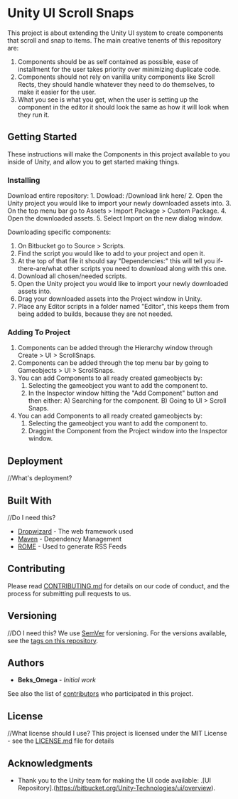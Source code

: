 # Unity UI Scroll Snaps

This project is about extending the Unity UI system to create components that scroll and snap to items. The main creative tenents of this repository are: 
1. Components should be as self contained as possible, ease of installment for the user takes priority over minimizing duplicate code.
2. Components should not rely on vanilla unity components like Scroll Rects, they should handle whatever they need to do themselves, to make it easier for the user.
3. What you see is what you get, when the user is setting up the component in the editor it should look the same as how it will look when they run it.

## Getting Started

These instructions will make the Components in this project available to you inside of Unity, and allow you to get started making things.

### Installing

Download entire repository:
	1. Dowload: /Download link here/
	2. Open the Unity project you would like to import your newly downloaded assets into.
	3. On the top menu bar go to Assets > Import Package > Custom Package.
	4. Open the downloaded assets.
	5. Select Import on the new dialog window.

Downloading specific components:
1. On Bitbucket go to Source > Scripts.
2. Find the script you would like to add to your project and open it.
3. At the top of that file it should say "Dependencies:" this will tell you if-there-are/what other scripts you need to download along with this one.
4. Download all chosen/needed scripts.
5. Open the Unity project you would like to import your newly downloaded assets into.
6. Drag your downloaded assets into the Project window in Unity.
7. Place any Editor scripts in a folder named "Editor", this keeps them from being added to builds, because they are not needed.

### Adding To Project

1. Components can be added through the Hierarchy window through Create > UI > ScrollSnaps.
2. Components can be added through the top menu bar by going to Gameobjects > UI > ScrollSnaps.
3. You can add Components to all ready created gameobjects by:
	1. Selecting the gameobject you want to add the component to.
	2. In the Inspector window hitting the "Add Component" button and then either:
		A) Searching for the component.
		B) Going to UI > Scroll Snaps.
4. You can add Components to all ready created gameobjects by:
	1. Selecting the gameobject you want to add the component to.
	2. Draggint the Component from the Project window into the Inspector window.

## Deployment

//What's deployment?

## Built With

//Do I need this?
* [Dropwizard](http://www.dropwizard.io/1.0.2/docs/) - The web framework used
* [Maven](https://maven.apache.org/) - Dependency Management
* [ROME](https://rometools.github.io/rome/) - Used to generate RSS Feeds

## Contributing

Please read [CONTRIBUTING.md](https://gist.github.com/PurpleBooth/b24679402957c63ec426) for details on our code of conduct, and the process for submitting pull requests to us.

## Versioning

//DO I need this?
We use [SemVer](http://semver.org/) for versioning. For the versions available, see the [tags on this repository](https://github.com/your/project/tags). 

## Authors

* **Beks_Omega** - *Initial work*

See also the list of [contributors](https://github.com/beksomega/unityuiscrollsnaps/contributors) who participated in this project.

## License

//What license should I use?
This project is licensed under the MIT License - see the [LICENSE.md](LICENSE.md) file for details

## Acknowledgments

* Thank you to the Unity team for making the UI code available: .[UI Repository].(https://bitbucket.org/Unity-Technologies/ui/overview).